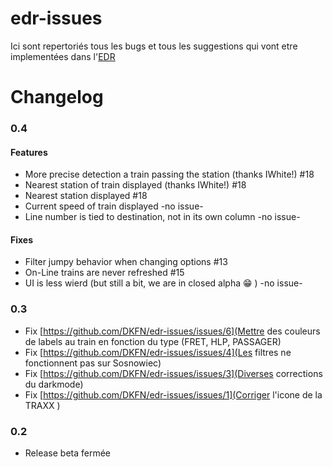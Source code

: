 # edr-issues

Ici sont repertoriés tous les bugs et tous les suggestions qui vont etre implementées dans l'[EDR](https://edr.deadlykungfu.ninja/)

# Changelog
### 0.4
#### Features
- More precise detection a train passing the station (thanks IWhite!) #18
- Nearest station of train displayed (thanks IWhite!) #18
- Nearest station displayed #18
- Current speed of train displayed -no issue-
- Line number is tied to destination, not in its own column -no issue-

#### Fixes
- Filter jumpy behavior when changing options #13
- On-Line trains are never refreshed #15
- UI is less wierd (but still a bit, we are in closed alpha :grin: ) -no issue-

### 0.3
- Fix [https://github.com/DKFN/edr-issues/issues/6](Mettre des couleurs de labels au train en fonction du type (FRET, HLP, PASSAGER)
- Fix [https://github.com/DKFN/edr-issues/issues/4](Les filtres ne fonctionnent pas sur Sosnowiec)
- Fix [https://github.com/DKFN/edr-issues/issues/3](Diverses corrections du darkmode)
- Fix [https://github.com/DKFN/edr-issues/issues/1](Corriger l'icone de la TRAXX )

### 0.2
- Release beta fermée
